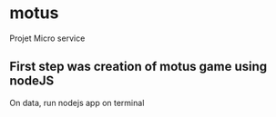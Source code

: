 # motus
Projet Micro service
## First step was creation of motus game using nodeJS
On data, run nodejs app on terminal
